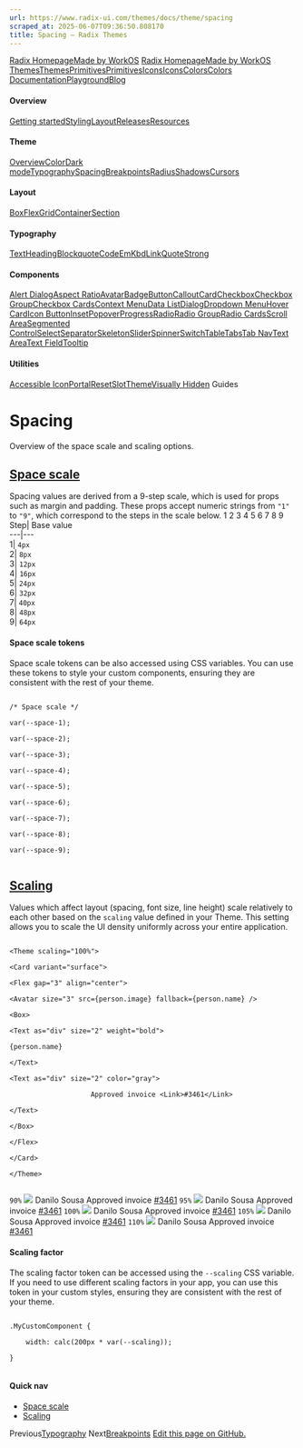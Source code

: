 ```yaml
---
url: https://www.radix-ui.com/themes/docs/theme/spacing
scraped_at: 2025-06-07T09:36:50.808170
title: Spacing – Radix Themes
---
```


[Radix Homepage](https://www.radix-ui.com/)[Made by WorkOS](https://workos.com)
[Radix Homepage](https://www.radix-ui.com/)[Made by WorkOS](https://workos.com)
[ThemesThemes](https://www.radix-ui.com/)[PrimitivesPrimitives](https://www.radix-ui.com/primitives)[IconsIcons](https://www.radix-ui.com/icons)[ColorsColors](https://www.radix-ui.com/colors)
[Documentation](https://www.radix-ui.com/themes/docs/overview/getting-started)[Playground](https://www.radix-ui.com/themes/playground)[Blog](https://www.radix-ui.com/blog)[](https://github.com/radix-ui/themes)
#### Overview
[Getting started](https://www.radix-ui.com/themes/docs/overview/getting-started)[Styling](https://www.radix-ui.com/themes/docs/overview/styling)[Layout](https://www.radix-ui.com/themes/docs/overview/layout)[Releases](https://www.radix-ui.com/themes/docs/overview/releases)[Resources](https://www.radix-ui.com/themes/docs/overview/resources)
#### Theme
[Overview](https://www.radix-ui.com/themes/docs/theme/overview)[Color](https://www.radix-ui.com/themes/docs/theme/color)[Dark mode](https://www.radix-ui.com/themes/docs/theme/dark-mode)[Typography](https://www.radix-ui.com/themes/docs/theme/typography)[Spacing](https://www.radix-ui.com/themes/docs/theme/spacing)[Breakpoints](https://www.radix-ui.com/themes/docs/theme/breakpoints)[Radius](https://www.radix-ui.com/themes/docs/theme/radius)[Shadows](https://www.radix-ui.com/themes/docs/theme/shadows)[Cursors](https://www.radix-ui.com/themes/docs/theme/cursors)
#### Layout
[Box](https://www.radix-ui.com/themes/docs/components/box)[Flex](https://www.radix-ui.com/themes/docs/components/flex)[Grid](https://www.radix-ui.com/themes/docs/components/grid)[Container](https://www.radix-ui.com/themes/docs/components/container)[Section](https://www.radix-ui.com/themes/docs/components/section)
#### Typography
[Text](https://www.radix-ui.com/themes/docs/components/text)[Heading](https://www.radix-ui.com/themes/docs/components/heading)[Blockquote](https://www.radix-ui.com/themes/docs/components/blockquote)[Code](https://www.radix-ui.com/themes/docs/components/code)[Em](https://www.radix-ui.com/themes/docs/components/em)[Kbd](https://www.radix-ui.com/themes/docs/components/kbd)[Link](https://www.radix-ui.com/themes/docs/components/link)[Quote](https://www.radix-ui.com/themes/docs/components/quote)[Strong](https://www.radix-ui.com/themes/docs/components/strong)
#### Components
[Alert Dialog](https://www.radix-ui.com/themes/docs/components/alert-dialog)[Aspect Ratio](https://www.radix-ui.com/themes/docs/components/aspect-ratio)[Avatar](https://www.radix-ui.com/themes/docs/components/avatar)[Badge](https://www.radix-ui.com/themes/docs/components/badge)[Button](https://www.radix-ui.com/themes/docs/components/button)[Callout](https://www.radix-ui.com/themes/docs/components/callout)[Card](https://www.radix-ui.com/themes/docs/components/card)[Checkbox](https://www.radix-ui.com/themes/docs/components/checkbox)[Checkbox Group](https://www.radix-ui.com/themes/docs/components/checkbox-group)[Checkbox Cards](https://www.radix-ui.com/themes/docs/components/checkbox-cards)[Context Menu](https://www.radix-ui.com/themes/docs/components/context-menu)[Data List](https://www.radix-ui.com/themes/docs/components/data-list)[Dialog](https://www.radix-ui.com/themes/docs/components/dialog)[Dropdown Menu](https://www.radix-ui.com/themes/docs/components/dropdown-menu)[Hover Card](https://www.radix-ui.com/themes/docs/components/hover-card)[Icon Button](https://www.radix-ui.com/themes/docs/components/icon-button)[Inset](https://www.radix-ui.com/themes/docs/components/inset)[Popover](https://www.radix-ui.com/themes/docs/components/popover)[Progress](https://www.radix-ui.com/themes/docs/components/progress)[Radio](https://www.radix-ui.com/themes/docs/components/radio)[Radio Group](https://www.radix-ui.com/themes/docs/components/radio-group)[Radio Cards](https://www.radix-ui.com/themes/docs/components/radio-cards)[Scroll Area](https://www.radix-ui.com/themes/docs/components/scroll-area)[Segmented Control](https://www.radix-ui.com/themes/docs/components/segmented-control)[Select](https://www.radix-ui.com/themes/docs/components/select)[Separator](https://www.radix-ui.com/themes/docs/components/separator)[Skeleton](https://www.radix-ui.com/themes/docs/components/skeleton)[Slider](https://www.radix-ui.com/themes/docs/components/slider)[Spinner](https://www.radix-ui.com/themes/docs/components/spinner)[Switch](https://www.radix-ui.com/themes/docs/components/switch)[Table](https://www.radix-ui.com/themes/docs/components/table)[Tabs](https://www.radix-ui.com/themes/docs/components/tabs)[Tab Nav](https://www.radix-ui.com/themes/docs/components/tab-nav)[Text Area](https://www.radix-ui.com/themes/docs/components/text-area)[Text Field](https://www.radix-ui.com/themes/docs/components/text-field)[Tooltip](https://www.radix-ui.com/themes/docs/components/tooltip)
#### Utilities
[Accessible Icon](https://www.radix-ui.com/themes/docs/components/accessible-icon)[Portal](https://www.radix-ui.com/themes/docs/components/portal)[Reset](https://www.radix-ui.com/themes/docs/components/reset)[Slot](https://www.radix-ui.com/themes/docs/components/slot)[Theme](https://www.radix-ui.com/themes/docs/components/theme)[Visually Hidden](https://www.radix-ui.com/themes/docs/components/visually-hidden)
Guides
# Spacing
Overview of the space scale and scaling options.
## [Space scale](https://www.radix-ui.com/themes/docs/theme/spacing#space-scale)
Spacing values are derived from a 9-step scale, which is used for props such as margin and padding. These props accept numeric strings from `"1"` to `"9"`, which correspond to the steps in the scale below.
1
2
3
4
5
6
7
8
9
Step| Base value  
---|---  
1| `4px`  
2| `8px`  
3| `12px`  
4| `16px`  
5| `24px`  
6| `32px`  
7| `40px`  
8| `48px`  
9| `64px`  
#### Space scale tokens
Space scale tokens can be also accessed using CSS variables. You can use these tokens to style your custom components, ensuring they are consistent with the rest of your theme.
```

/* Space scale */

var(--space-1);

var(--space-2);

var(--space-3);

var(--space-4);

var(--space-5);

var(--space-6);

var(--space-7);

var(--space-8);

var(--space-9);


```

## [Scaling](https://www.radix-ui.com/themes/docs/theme/spacing#scaling)
Values which affect layout (spacing, font size, line height) scale relatively to each other based on the `scaling` value defined in your Theme. This setting allows you to scale the UI density uniformly across your entire application.
```

<Theme scaling="100%">

<Card variant="surface">

<Flex gap="3" align="center">

<Avatar size="3" src={person.image} fallback={person.name} />

<Box>

<Text as="div" size="2" weight="bold">

{person.name}

</Text>

<Text as="div" size="2" color="gray">

					Approved invoice <Link>#3461</Link>

</Text>

</Box>

</Flex>

</Card>

</Theme>


```

`90%`
![](https://images.unsplash.com/photo-1521119989659-a83eee488004?&w=64&h=64&dpr=2&q=70&crop=focalpoint&fp-x=0.45&fp-y=0.37&fp-z=3.5&fit=crop)
Danilo Sousa
Approved invoice [#3461](https://www.radix-ui.com/themes/docs/theme/spacing)
`95%`
![](https://images.unsplash.com/photo-1521119989659-a83eee488004?&w=64&h=64&dpr=2&q=70&crop=focalpoint&fp-x=0.45&fp-y=0.37&fp-z=3.5&fit=crop)
Danilo Sousa
Approved invoice [#3461](https://www.radix-ui.com/themes/docs/theme/spacing)
`100%`
![](https://images.unsplash.com/photo-1521119989659-a83eee488004?&w=64&h=64&dpr=2&q=70&crop=focalpoint&fp-x=0.45&fp-y=0.37&fp-z=3.5&fit=crop)
Danilo Sousa
Approved invoice [#3461](https://www.radix-ui.com/themes/docs/theme/spacing)
`105%`
![](https://images.unsplash.com/photo-1521119989659-a83eee488004?&w=64&h=64&dpr=2&q=70&crop=focalpoint&fp-x=0.45&fp-y=0.37&fp-z=3.5&fit=crop)
Danilo Sousa
Approved invoice [#3461](https://www.radix-ui.com/themes/docs/theme/spacing)
`110%`
![](https://images.unsplash.com/photo-1521119989659-a83eee488004?&w=64&h=64&dpr=2&q=70&crop=focalpoint&fp-x=0.45&fp-y=0.37&fp-z=3.5&fit=crop)
Danilo Sousa
Approved invoice [#3461](https://www.radix-ui.com/themes/docs/theme/spacing)
#### Scaling factor
The scaling factor token can be accessed using the `--scaling` CSS variable. If you need to use different scaling factors in your app, you can use this token in your custom styles, ensuring they are consistent with the rest of your theme.
```

.MyCustomComponent {

	width: calc(200px * var(--scaling));

}


```

#### Quick nav
  * [Space scale](https://www.radix-ui.com/themes/docs/theme/spacing#space-scale)
  * [Scaling](https://www.radix-ui.com/themes/docs/theme/spacing#scaling)


Previous[Typography](https://www.radix-ui.com/themes/docs/theme/typography)
Next[Breakpoints](https://www.radix-ui.com/themes/docs/theme/breakpoints)
[Edit this page on GitHub.](https://github.com/radix-ui/website/edit/main/data/themes/docs/theme/spacing.mdx "Edit this page on GitHub.")

